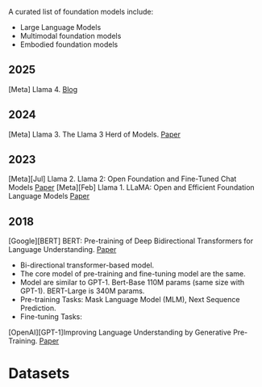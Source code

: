 A curated list of foundation models include: 
 + Large Language Models
 + Multimodal foundation models
 + Embodied foundation models


## 2025
[Meta] Llama 4. [Blog](https://ai.meta.com/blog/llama-4-multimodal-intelligence/)

## 2024
[Meta] Llama 3. The Llama 3 Herd of Models. [Paper](https://arxiv.org/pdf/2407.21783)

## 2023
[Meta][Jul] Llama 2. Llama 2: Open Foundation and Fine-Tuned Chat Models [Paper](https://arxiv.org/pdf/2307.09288)
[Meta][Feb] Llama 1. LLaMA: Open and Efficient Foundation Language Models [Paper](https://arxiv.org/pdf/2302.13971)


## 2018
[Google][BERT] BERT: Pre-training of Deep Bidirectional Transformers for Language Understanding. [Paper](file:///Users/mhuynh/Downloads/1810.04805v2.pdf)
  - Bi-directional transformer-based model.
  - The core model of pre-training and fine-tuning model are the same.
  - Model are similar to GPT-1. Bert-Base 110M params (same size with GPT-1). BERT-Large is 340M params.
  - Pre-training Tasks: Mask Language Model (MLM), Next Sequence Prediction.
  - Fine-tuning Tasks: 
    
[OpenAI][GPT-1]Improving Language Understanding by Generative Pre-Training. [Paper](https://cdn.openai.com/research-covers/language-unsupervised/language_understanding_paper.pdf)

# Datasets
